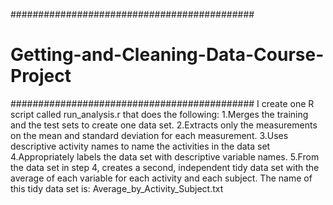 ############################################
# Getting-and-Cleaning-Data-Course-Project #
############################################
I create one R script called run_analysis.r that does the following:
 1.Merges the training and the test sets to create one data set.
 2.Extracts only the measurements on the mean and standard deviation for each measurement. 
 3.Uses descriptive activity names to name the activities in the data set
 4.Appropriately labels the data set with descriptive variable names. 
 5.From the data set in step 4, creates a second, independent tidy data set with the average of each variable for each activity and each subject. The name of this tidy data set is: Average_by_Activity_Subject.txt
